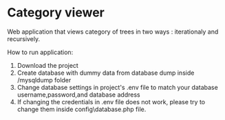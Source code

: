 <h1>Category viewer</h1>
Web application that views category of trees in two ways : iterationaly and recursively.

How to run application:
1. Download the project
2. Create database with dummy data from database dump inside /mysqldump folder
3. Change database settings in project's .env file to match your database username,password,and database address
4. If changing the credentials in .env file does not work, please try to change them inside config\database.php file.
